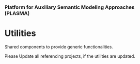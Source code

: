 ### Platform for Auxiliary Semantic Modeling Approaches (PLASMA)

# Utilities

Shared components to provide generic functionalities.

Please Update all referencing projects, if the utilities are updated. 